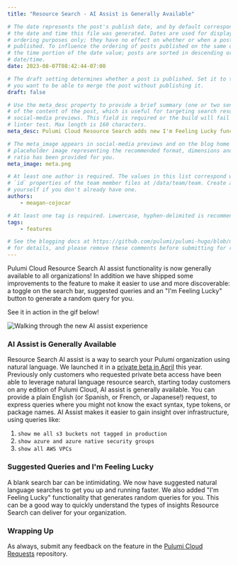 ```yaml
---
title: "Resource Search - AI Assist is Generally Available"

# The date represents the post's publish date, and by default corresponds with
# the date and time this file was generated. Dates are used for display and
# ordering purposes only; they have no effect on whether or when a post is
# published. To influence the ordering of posts published on the same date, use
# the time portion of the date value; posts are sorted in descending order by
# date/time.
date: 2023-08-07T08:42:44-07:00

# The draft setting determines whether a post is published. Set it to true if
# you want to be able to merge the post without publishing it.
draft: false

# Use the meta_desc property to provide a brief summary (one or two sentences)
# of the content of the post, which is useful for targeting search results or
# social-media previews. This field is required or the build will fail the
# linter test. Max length is 160 characters.
meta_desc: Pulumi Cloud Resource Search adds new I'm Feeling Lucky functionality, new and easier to use toggle and expands access outside of waitlist.

# The meta_image appears in social-media previews and on the blog home page. A
# placeholder image representing the recommended format, dimensions and aspect
# ratio has been provided for you.
meta_image: meta.png

# At least one author is required. The values in this list correspond with the
# `id` properties of the team member files at /data/team/team. Create a file for
# yourself if you don't already have one.
authors:
    - meagan-cojocar

# At least one tag is required. Lowercase, hyphen-delimited is recommended.
tags:
    - features

# See the blogging docs at https://github.com/pulumi/pulumi-hugo/blob/master/BLOGGING.md
# for details, and please remove these comments before submitting for review.
---
```


Pulumi Cloud Resource Search AI assist functionality is now generally available to all organizations! In addition we have shipped some improvements to the feature to make it easier to use and more discoverable: a toggle on the search bar, suggested queries and an "I'm Feeling Lucky" button to generate a random query for you.

<!--more-->
See it in action in the gif below!

![Walking through the new AI assist experience](https://www.pulumi.com/uploads/feeling-lucky.gif)

### AI Assist is Generally Available

Resource Search AI assist is a way to search your Pulumi organization using natural language. We launched it in a [private beta in April](/blog/pulumi-insights) this year. Previously only customers who requested private beta access have been able to leverage natural language resource search, starting today customers on any edition of Pulumi Cloud, AI assist is generally available. You can provide a plain English (or Spanish, or French, or Japanese!) request, to express queries where you might not know the exact syntax, type tokens, or package names. AI Assist makes it easier to gain insight over infrastructure, using queries like:

1. `show me all s3 buckets not tagged in production`
2. `show azure and azure native security groups`
3. `show all AWS VPCs`

### Suggested Queries and I'm Feeling Lucky

A blank search bar can be intimidating. We now have suggested natural language searches to get you up and running faster. We also added "I'm Feeling Lucky" functionality that generates random queries for you. This can be a good way to quickly understand the types of insights Resource Search can deliver for your organization.

### Wrapping Up

As always, submit any feedback on the feature in the [Pulumi Cloud Requests](https://github.com/pulumi/pulumi-cloud-requests/issues/new/choose) repository.
